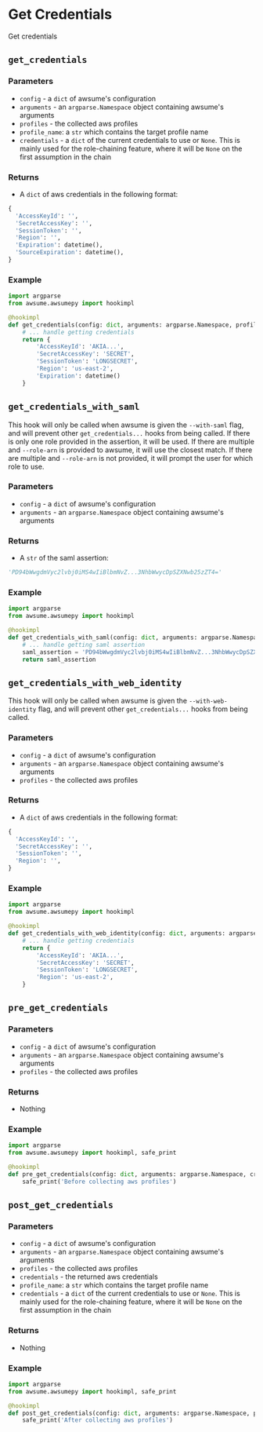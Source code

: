 # Get Credentials

Get credentials

## `get_credentials`

### Parameters

- `config` - a `dict` of awsume's configuration
- `arguments` - an `argparse.Namespace` object containing awsume's arguments
- `profiles` - the collected aws profiles
- `profile_name`: a `str` which contains the target profile name
- `credentials` - a `dict` of the current credentials to use or `None`. This is mainly used for the role-chaining feature, where it will be `None` on the first assumption in the chain

### Returns

- A `dict` of aws credentials in the following format:

```python
{
  'AccessKeyId': '',
  'SecretAccessKey': '',
  'SessionToken': '',
  'Region': '',
  'Expiration': datetime(),
  'SourceExpiration': datetime(),
}
```

### Example

```python
import argparse
from awsume.awsumepy import hookimpl

@hookimpl
def get_credentials(config: dict, arguments: argparse.Namespace, profiles: dict, profile_name: str, credentials: dict):
    # ... handle getting credentials
    return {
        'AccessKeyId': 'AKIA...',
        'SecretAccessKey': 'SECRET',
        'SessionToken': 'LONGSECRET',
        'Region': 'us-east-2',
        'Expiration': datetime()
    }
```

## `get_credentials_with_saml`

This hook will only be called when awsume is given the `--with-saml` flag, and will prevent other `get_credentials...` hooks from being called. If there is only one role provided in the assertion, it will be used. If there are multiple and `--role-arn` is provided to awsume, it will use the closest match. If there are multiple and `--role-arn` is not provided, it will prompt the user for which role to use.

### Parameters

- `config` - a `dict` of awsume's configuration
- `arguments` - an `argparse.Namespace` object containing awsume's arguments

### Returns

- A `str` of the saml assertion:

```python
'PD94bWwgdmVyc2lvbj0iMS4wIiBlbmNvZ...3NhbWwycDpSZXNwb25zZT4='
```

### Example

```python
import argparse
from awsume.awsumepy import hookimpl

@hookimpl
def get_credentials_with_saml(config: dict, arguments: argparse.Namespace):
    # ... handle getting saml assertion
    saml_assertion = 'PD94bWwgdmVyc2lvbj0iMS4wIiBlbmNvZ...3NhbWwycDpSZXNwb25zZT4='
    return saml_assertion
```

## `get_credentials_with_web_identity`

This hook will only be called when awsume is given the `--with-web-identity` flag, and will prevent other `get_credentials...` hooks from being called.

### Parameters

- `config` - a `dict` of awsume's configuration
- `arguments` - an `argparse.Namespace` object containing awsume's arguments
- `profiles` - the collected aws profiles

### Returns

- A `dict` of aws credentials in the following format:

```python
{
  'AccessKeyId': '',
  'SecretAccessKey': '',
  'SessionToken': '',
  'Region': '',
}
```

### Example

```python
import argparse
from awsume.awsumepy import hookimpl

@hookimpl
def get_credentials_with_web_identity(config: dict, arguments: argparse.Namespace, profiles: dict):
    # ... handle getting credentials
    return {
        'AccessKeyId': 'AKIA...',
        'SecretAccessKey': 'SECRET',
        'SessionToken': 'LONGSECRET',
        'Region': 'us-east-2',
    }
```

## `pre_get_credentials`

### Parameters

- `config` - a `dict` of awsume's configuration
- `arguments` - an `argparse.Namespace` object containing awsume's arguments
- `profiles` - the collected aws profiles

### Returns

- Nothing

### Example

```python
import argparse
from awsume.awsumepy import hookimpl, safe_print

@hookimpl
def pre_get_credentials(config: dict, arguments: argparse.Namespace, credentials_file: str, config_file: str):
    safe_print('Before collecting aws profiles')
```

## `post_get_credentials`

### Parameters

- `config` - a `dict` of awsume's configuration
- `arguments` - an `argparse.Namespace` object containing awsume's arguments
- `profiles` - the collected aws profiles
- `credentials` - the returned aws credentials
- `profile_name`: a `str` which contains the target profile name
- `credentials` - a `dict` of the current credentials to use or `None`. This is mainly used for the role-chaining feature, where it will be `None` on the first assumption in the chain

### Returns

- Nothing

### Example

```python
import argparse
from awsume.awsumepy import hookimpl, safe_print

@hookimpl
def post_get_credentials(config: dict, arguments: argparse.Namespace, profiles: dict, credentials: dict, profile_name: str, credentials: dict):
    safe_print('After collecting aws profiles')
```
